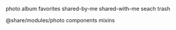 photo
album
favorites
shared-by-me
shared-with-me
seach
trash

@share/modules/photo
  components
  mixins
